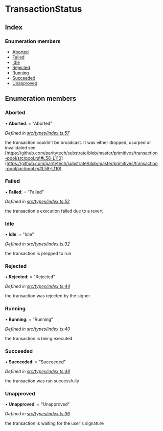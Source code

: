 # TransactionStatus

## Index

### Enumeration members

* [Aborted](transactionstatus.md#aborted)
* [Failed](transactionstatus.md#failed)
* [Idle](transactionstatus.md#idle)
* [Rejected](transactionstatus.md#rejected)
* [Running](transactionstatus.md#running)
* [Succeeded](transactionstatus.md#succeeded)
* [Unapproved](transactionstatus.md#unapproved)

## Enumeration members

### Aborted

• **Aborted**: = "Aborted"

_Defined in_ [_src/types/index.ts:57_](https://github.com/PolymathNetwork/polymesh-sdk/blob/bf2b7a12/src/types/index.ts#L57)

the transaction couldn't be broadcast. It was either dropped, usurped or invalidated see [https://github.com/paritytech/substrate/blob/master/primitives/transaction-pool/src/pool.rs\#L58-L110](https://github.com/paritytech/substrate/blob/master/primitives/transaction-pool/src/pool.rs#L58-L110)

### Failed

• **Failed**: = "Failed"

_Defined in_ [_src/types/index.ts:52_](https://github.com/PolymathNetwork/polymesh-sdk/blob/bf2b7a12/src/types/index.ts#L52)

the transaction's execution failed due to a revert

### Idle

• **Idle**: = "Idle"

_Defined in_ [_src/types/index.ts:32_](https://github.com/PolymathNetwork/polymesh-sdk/blob/bf2b7a12/src/types/index.ts#L32)

the transaction is prepped to run

### Rejected

• **Rejected**: = "Rejected"

_Defined in_ [_src/types/index.ts:44_](https://github.com/PolymathNetwork/polymesh-sdk/blob/bf2b7a12/src/types/index.ts#L44)

the transaction was rejected by the signer

### Running

• **Running**: = "Running"

_Defined in_ [_src/types/index.ts:40_](https://github.com/PolymathNetwork/polymesh-sdk/blob/bf2b7a12/src/types/index.ts#L40)

the transaction is being executed

### Succeeded

• **Succeeded**: = "Succeeded"

_Defined in_ [_src/types/index.ts:48_](https://github.com/PolymathNetwork/polymesh-sdk/blob/bf2b7a12/src/types/index.ts#L48)

the transaction was run successfully

### Unapproved

• **Unapproved**: = "Unapproved"

_Defined in_ [_src/types/index.ts:36_](https://github.com/PolymathNetwork/polymesh-sdk/blob/bf2b7a12/src/types/index.ts#L36)

the transaction is waiting for the user's signature

